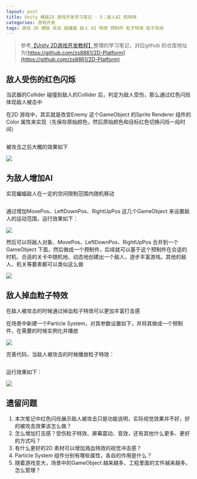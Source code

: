 ```yaml
---
layout: post
title: Unity 横版2D 游戏开发学习笔记 - 5：敌人AI 和特效
categories: 游戏开发
tags: 游戏 2D 横版 攻击 碰撞器 敌人 AI 特效 预制件 粒子特效 粒子系统
---
```


>参考[【Unity 2D游戏开发教程】](https://www.bilibili.com/video/BV1sE411L7kV)整理的学习笔记，对应github 的仓库地址为[https://github.com/zs8861/2D-Platform](https://github.com/zs8861/2D-Platform)

## 敌人受伤的红色闪烁

当武器的Collider 碰撞到敌人的Collider 后，判定为敌人受伤，那么通过红色闪烁体现敌人被击中

在2D 游戏中，其实就是改变Enemy 这个GameObject 的Sprite Renderer 组件的Color 属性来实现（先保存原始颜色，然后原始颜色和目标红色切换闪烁一段时间）

```c#

```

被攻击之后大概的效果如下

![](../media/image/2024-11-02/.gif)

## 为敌人增加AI

实现蝙蝠敌人在一定的空间限制范围内随机移动

```c#

```

通过增加MovePos、LeftDownPos、RightUpPos 这几个GameObject 来设置敌人的运动范围，运行效果如下：

![](../media/image/2024-11-02/.gif)

然后可以将敌人对象、MovePos、LeftDownPos、RightUpPos 合并到一个GameObject 下面，然后做成一个预制件，后续就可以基于这个预制件在合适的时机、合适的关卡中随机地、动态地创建出一个敌人，逐步丰富游戏。其他的敌人、机关等要素都可以类似这么做

![](../media/image/2024-11-02/.png)

## 敌人掉血粒子特效

在敌人被攻击的时候通过掉血粒子特效可以更加丰富打击感

在场景中新建一个Particle System，对其参数设置如下，并将其做成一个预制件，在需要的时候实例化并播放

![](../media/image/2024-11-02/.png)

完善代码，当敌人被攻击的时候播放粒子特效：

```c#

```

运行效果如下：

![](../media/image/2024-11-02/.gif)

## 遗留问题

1. 本次笔记中红色闪烁展示敌人被攻击只是功能说明，实际视觉效果并不好，好的被攻击效果该怎么做？
2. 怎么增加打击感？受伤粒子特效、屏幕震动、音效，还有其他什么更多、更好的方式吗？
3. 有什么更好的2D 素材可以增加溅血特效的视觉冲击感？
4. Particle System 组件分别有哪些属性，各自的作用是什么？
5. 随着游戏变大，场景中的GameObject 越来越多，工程里面的文件越来越多，怎么管理？
